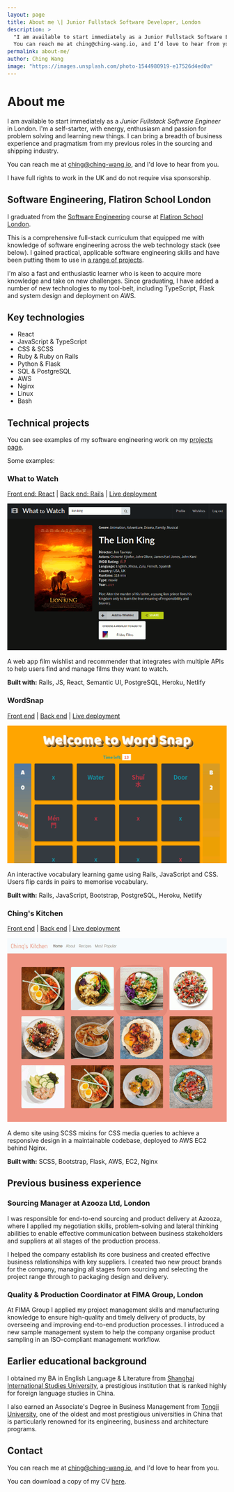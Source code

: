 ```yaml
---
layout: page
title: About me \| Junior Fullstack Software Developer, London
description: >
  "I am available to start immediately as a Junior Fullstack Software Engineer in London. I’m a self-starter, with energy, enthusiasm and passion for problem solving and learning new things. I can bring a breadth of business experience and pragmatism from my previous roles in the sourcing and shipping industry.
  You can reach me at ching@ching-wang.io, and I’d love to hear from you."
permalink: about-me/
author: Ching Wang
image: "https://images.unsplash.com/photo-1544980919-e17526d4ed0a"
---
```


# About me

I am available to start immediately as a _Junior Fullstack Software Engineer_ in London.
I'm a self-starter, with energy, enthusiasm and passion for problem solving and
learning new things. I can bring a breadth of business experience and pragmatism
from my previous roles in the sourcing and shipping industry.

You can reach me at [ching@ching-wang.io](mailto:ching@ching-wang.io), and I'd
love to hear from you.

I have full rights to work in the UK and do not require visa sponsorship.

## Software Engineering, Flatiron School London

I graduated from the
[Software Engineering](https://flatironschool.com/career-courses/coding-bootcamp/london)
course at [Flatiron School London](https://flatironschool.com/campuses/london).

This is a comprehensive full-stack curriculum that equipped me with knowledge of
software engineering across the web technology stack (see below). I gained
practical, applicable software engineering skills and have been putting them to
use in [a range of projects](/projects).

I'm also a fast and enthusiastic learner who is keen to acquire more knowledge
and take on new challenges. Since graduating, I have added a number of new
technologies to my tool-belt, including TypeScript, Flask and system design and
deployment on AWS.

## Key technologies

- React
- JavaScript & TypeScript
- CSS & SCSS
- Ruby & Ruby on Rails
- Python & Flask
- SQL & PostgreSQL
- AWS
- Nginx
- Linux
- Bash

## Technical projects

You can see examples of my software engineering work on my [projects
page](/projects).

Some examples:

### What to Watch

[Front end: React](https://github.com/ching-wang/client-what-to-watch) \| [Back end: Rails](https://github.com/ching-wang/server-what-to-watch) \| [Live deployment](https://wattowatch.netlify.app/)

![What to Watch](/assets/img/what-to-watch.png)

A web app film wishlist and recommender that integrates with multiple APIs to
help users find and manage films they want to watch.

**Built with:** Rails, JS, React, Semantic UI, PostgreSQL, Heroku, Netlify

### WordSnap

[Front end](https://github.com/ching-wang/word-snap-front-end) \| [Back end](https://github.com/siapankina/word_snap_backend) \| [Live deployment](https://wordsnap.netlify.app/)

![WordSnap](/assets/img/word-snap.png)

An interactive vocabulary learning game using Rails, JavaScript and CSS. Users
flip cards in pairs to memorise vocabulary.

**Built with:** Rails, JavaScript, Bootstrap, PostgreSQL, Heroku, Netlify

### Ching's Kitchen

[Front end](https://github.com/ching-wang/chings-kitchen) \| [Back end](https://github.com/ching-wang/chings-kitchen) \| [Live deployment](http://chings-kitchen.ching-wang.io/)

![Ching's Kitchen](/assets/img/chings-kitchen.png)

A demo site using SCSS mixins for CSS media queries to achieve a responsive
design in a maintainable codebase, deployed to AWS EC2 behind Nginx.

**Built with:** SCSS, Bootstrap, Flask, AWS, EC2, Nginx

## Previous business experience

### Sourcing Manager at Azooza Ltd, London

I was responsible for end-to-end sourcing and product delivery at Azooza, where
I applied my negotiation skills, problem-solving and lateral thinking abilities
to enable effective communication between business stakeholders and suppliers at
all stages of the production process.

I helped the company establish its core business and created effective business
relationships with key suppliers. I created two new prouct brands for the
company, managing all stages from sourcing and selecting the project range
through to packaging design and delivery.

### Quality & Production Coordinator at FIMA Group, London

At FIMA Group I applied my project management skills and manufacturing knowledge
to ensure high-quality and timely delivery of products, by overseeing and
improving end-to-end production processes. I introduced a new sample management
system to help the company organise product sampling in an ISO-compliant
management workflow.

## Earlier educational background

I obtained my BA in English Language & Literature from [Shanghai International
Studies
University](https://en.wikipedia.org/wiki/Shanghai_International_Studies_University),
a prestigious institution that is ranked highly for foreign language studies in
China.

I also earned an Associate's Degree in Business Management from [Tongji
University](https://en.wikipedia.org/wiki/Tongji_University), one of the oldest
and most prestigious universities in China that is particularly renowned for its
engineering, business and architecture programs.

## Contact

You can reach me at [ching@ching-wang.io](mailto:ching@ching-wang.io), and I'd
love to hear from you.

You can download a copy of my CV [here](/assets/ching-wang-cv.pdf).
